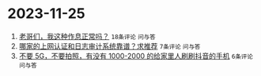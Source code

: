 # 2023-11-25

1. [老哥们，我这种作息正常吗？](https://www.v2ex.com/t/995027) `18条评论` `问与答`
1. [哪家的上网认证和日志审计系统靠谱？求推荐](https://www.v2ex.com/t/995025) `7条评论` `问与答`
1. [不要 5G，不要拍照，有没有 1000-2000 的给家里人刷刷抖音的手机](https://www.v2ex.com/t/995030) `6条评论` `问与答`
